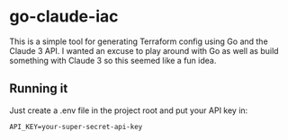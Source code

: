 # go-claude-iac

This is a simple tool for generating Terraform config using Go and the
Claude 3 API. I wanted an excuse to play around with Go as well as build something
with Claude 3 so this seemed like a fun idea.

## Running it

Just create a .env file in the project root and put your API key in:

```
API_KEY=your-super-secret-api-key
```
